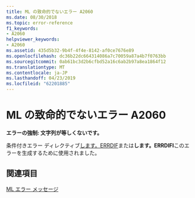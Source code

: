 ```yaml
---
title: ML の致命的でないエラー A2060
ms.date: 08/30/2018
ms.topic: error-reference
f1_keywords:
- A2060
helpviewer_keywords:
- A2060
ms.assetid: 435d5b32-9b4f-4f4e-8142-af0ce7676e89
ms.openlocfilehash: dc36b22dc664314086a7c70059a87a4b7f0763bb
ms.sourcegitcommit: 0ab61bc3d2b6cfbd52a16c6ab2b97a8ea1864f12
ms.translationtype: MT
ms.contentlocale: ja-JP
ms.lasthandoff: 04/23/2019
ms.locfileid: "62201885"
---
```

# <a name="ml-nonfatal-error-a2060"></a>ML の致命的でないエラー A2060

**エラーの強制: 文字列が等しくないです。**

条件付きエラー ディレクティブ[します。ERRDIF](../../assembler/masm/dot-errdif.md)または**します。ERRDIFI**このエラーを生成するために使用されました。

## <a name="see-also"></a>関連項目

[ML エラー メッセージ](../../assembler/masm/ml-error-messages.md)<br/>